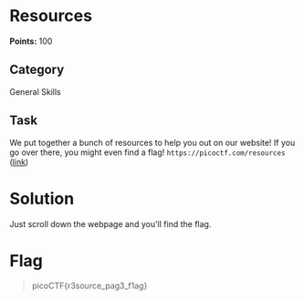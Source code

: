 # Resources
**Points:** 100

## Category
General Skills

## Task
We put together a bunch of resources to help you out on our website! If you go over there, you might even find a flag! ```https://picoctf.com/resources``` ([link](https://picoctf.com/resources))

# Solution
Just scroll down the webpage and you'll find the flag.

# Flag
> picoCTF{r3source_pag3_f1ag}
